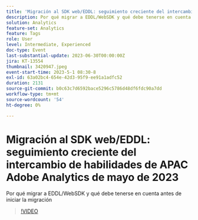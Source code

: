 ```yaml
---
title: 'Migración al SDK web/EDDL: seguimiento creciente del intercambio de habilidades de APAC Adobe Analytics de mayo de 2023'
description: Por qué migrar a EDDL/WebSDK y qué debe tenerse en cuenta antes de iniciar la migración
solution: Analytics
feature-set: Analytics
feature: Tags
role: User
level: Intermediate, Experienced
doc-type: Event
last-substantial-update: 2023-06-30T00:00:00Z
jira: KT-13554
thumbnail: 3420947.jpeg
event-start-time: 2023-5-1 08:30-8
exl-id: 63a02bc4-654e-42d3-95f9-ee91a1adfc52
duration: 2131
source-git-commit: b0c63c7d6592bace5296c5786d48df6fdc90a7dd
workflow-type: tm+mt
source-wordcount: '54'
ht-degree: 0%

---
```


# Migración al SDK web/EDDL: seguimiento creciente del intercambio de habilidades de APAC Adobe Analytics de mayo de 2023

Por qué migrar a EDDL/WebSDK y qué debe tenerse en cuenta antes de iniciar la migración

>[!VIDEO](https://video.tv.adobe.com/v/3420947/?learn=on)
